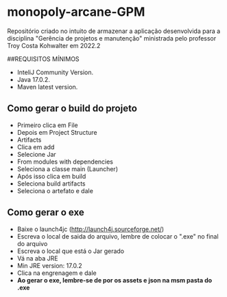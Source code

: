 # monopoly-arcane-GPM
Repositório criado no intuito de armazenar a aplicação desenvolvida para a disciplina "Gerência de projetos e manutenção" ministrada pelo professor Troy Costa Kohwalter em 2022.2

##REQUISITOS MÍNIMOS
- InteliJ Community Version.
- Java 17.0.2.
- Maven latest version.

## Como gerar o build do projeto
- Primeiro clica em File
- Depois em Project Structure 
- Artifacts
- Clica em add
- Selecione Jar
- From modules with dependencies
- Seleciona a classe main (Launcher)
- Após isso clica em build 
- Seleciona build artifacts
- Seleciona o artefato e dale 

## Como gerar o exe
- Baixe o launch4jc (http://launch4j.sourceforge.net/)
- Escreva o local de saida do arquivo, lembre de colocar o ".exe" no final do arquivo
- Escreva o local que está o Jar gerado
- Vá na aba JRE 
- Min JRE version: 17.0.2
- Clica na engrenagem e dale
- <strong>Ao gerar o exe, lembre-se de por os assets e json na msm pasta do .exe</strong>

